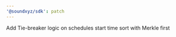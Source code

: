 ```yaml
---
'@soundxyz/sdk': patch
---
```


Add Tie-breaker logic on schedules start time sort with Merkle first
